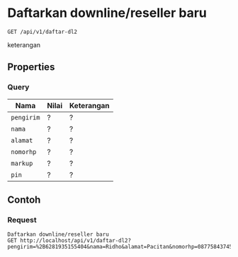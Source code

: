 # Daftarkan downline/reseller baru
```http
GET /api/v1/daftar-dl2
```
keterangan
## Properties
### Query
Nama  | Nilai | Keterangan
--- | --- | ---
<code>pengirim</code> | ? | ?
<code>nama</code> | ? | ?
<code>alamat</code> | ? | ?
<code>nomorhp</code> | ? | ?
<code>markup</code> | ? | ?
<code>pin</code> | ? | ?

## Contoh

### Request
```http
Daftarkan downline/reseller baru
GET http://localhost/api/v1/daftar-dl2?pengirim=%2B6281935155404&nama=Ridho&alamat=Pacitan&nomorhp=087758437457&markup=500&pin=1234
```
